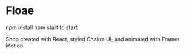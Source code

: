 # Floae

npm install 
npm start to start

Shop created with React, styled Chakra UI, and animated with Framer Motion
